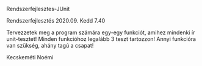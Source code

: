 Rendszerfejlesztes-JUnit

Rendszerfejlesztés 2020.09. Kedd 7.40 
 
Tervezzetek meg a program számára egy-egy funkciót, amihez mindenki ír unit-tesztet! 
Minden funkcióhoz legalább 3 teszt tartozzon! 
Annyi funkcióra van szükség, ahány tagú a csapat!

Kecskeméti Noémi